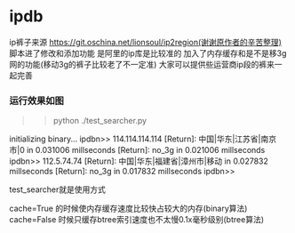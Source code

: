 # ipdb
  ip裤子来源 https://git.oschina.net/lionsoul/ip2region(谢谢原作者的辛苦整理)
  脚本进了修改和添加功能
  是阿里的ip库是比较准的
  加入了内存缓存和是不是移3g网的功能(移动3g的裤子比较老了不一定准)
  大家可以提供些运营商ip段的裤来一起完善
  
### 运行效果如图
>>python ./test_searcher.py

initializing binary...
ipdbn>> 114.114.114.114
[Return]: 中国|华东|江苏省|南京市|0 in 0.031006 millseconds
[Return]: no_3g in 0.021006 millseconds
ipdbn>> 112.5.74.74
[Return]: 中国|华东|福建省|漳州市|移动 in 0.027832 millseconds
[Return]: no_3g in 0.017832 millseconds
ipdbn>> 

test_searcher就是使用方式

cache=True 的时候使内存缓存速度比较快占较大的内存(binary算法)
cache=False 时候只缓存btree索引速度也不太慢0.1x毫秒级别(btree算法)

